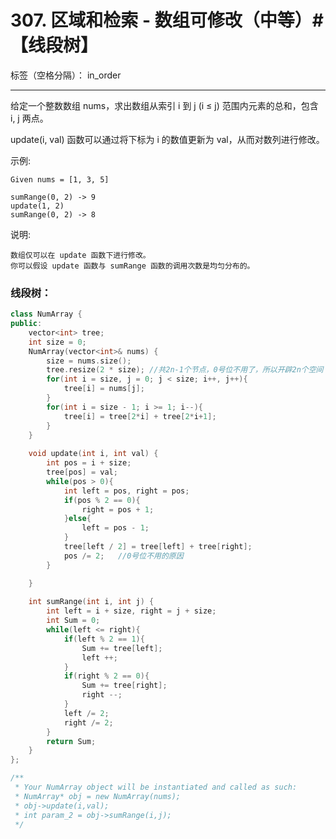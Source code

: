 ﻿# 307. 区域和检索 - 数组可修改（中等）#【线段树】

标签（空格分隔）： in_order

---
给定一个整数数组  nums，求出数组从索引 i 到 j  (i ≤ j) 范围内元素的总和，包含 i,  j 两点。

update(i, val) 函数可以通过将下标为 i 的数值更新为 val，从而对数列进行修改。

示例:

    Given nums = [1, 3, 5]
    
    sumRange(0, 2) -> 9
    update(1, 2)
    sumRange(0, 2) -> 8

说明:

    数组仅可以在 update 函数下进行修改。
    你可以假设 update 函数与 sumRange 函数的调用次数是均匀分布的。


### 线段树：  
```c++
class NumArray {
public:
    vector<int> tree;
    int size = 0;
    NumArray(vector<int>& nums) {
        size = nums.size();
        tree.resize(2 * size); //共2n-1个节点，0号位不用了，所以开辟2n个空间
        for(int i = size, j = 0; j < size; i++, j++){
            tree[i] = nums[j];
        }
        for(int i = size - 1; i >= 1; i--){
            tree[i] = tree[2*i] + tree[2*i+1];
        }
    }
    
    void update(int i, int val) {
        int pos = i + size;
        tree[pos] = val;
        while(pos > 0){
            int left = pos, right = pos;
            if(pos % 2 == 0){
                right = pos + 1;
            }else{
                left = pos - 1;
            }
            tree[left / 2] = tree[left] + tree[right];
            pos /= 2;   //0号位不用的原因
        }

    }
    
    int sumRange(int i, int j) {
        int left = i + size, right = j + size;
        int Sum = 0;
        while(left <= right){
            if(left % 2 == 1){
                Sum += tree[left];
                left ++;
            }
            if(right % 2 == 0){
                Sum += tree[right];
                right --;
            }
            left /= 2;
            right /= 2;
        }
        return Sum;
    }
};

/**
 * Your NumArray object will be instantiated and called as such:
 * NumArray* obj = new NumArray(nums);
 * obj->update(i,val);
 * int param_2 = obj->sumRange(i,j);
 */
```